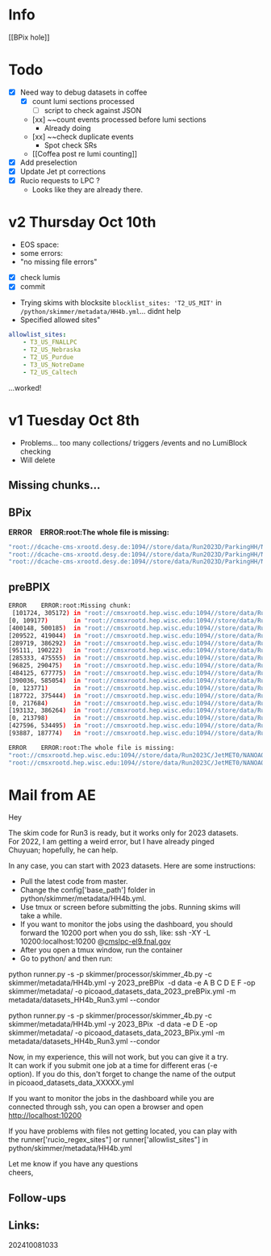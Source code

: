 # Info
[[BPix hole]]



# Todo
- [x] Need way to debug datasets in coffee
	- [x] count lumi sections processed
		- [ ] script to check against JSON
	- [xx] ~~count events processed before lumi sections
		- Already doing
	- [xx] ~~check duplicate events
		- Spot check SRs
	- [[Coffea post re lumi counting]]
- [x] Add preselection
- [x] Update Jet pt corrections
- [x]  Rucio requests to LPC ?
	- Looks like they are already there. 

# v2 Thursday Oct 10th
- EOS space: 
- some errors:
- "no missing file errors"
- [x] check lumis
- [x] commit

- Trying skims with blocksite `blocklist_sites: 'T2_US_MIT'` in `/python/skimmer/metadata/HH4b.yml`... didnt help
- Specified allowed sites"
```yaml
allowlist_sites:
    - T3_US_FNALLPC
    - T2_US_Nebraska
    - T2_US_Purdue
    - T3_US_NotreDame
    - T2_US_Caltech
```
...worked!



# v1 Tuesday Oct 8th
- Problems... too many collections/ triggers /events and no LumiBlock checking
- Will delete
## Missing chunks...

## BPix

**ERROR**    **ERROR:root:The whole file is missing:** 
```bash
"root://dcache-cms-xrootd.desy.de:1094//store/data/Run2023D/ParkingHH/NANOAOD/22Sep2023_v2-v1/2560000/c493171c-63f5-4906-b09a-ac5684089bb0.root"
"root://dcache-cms-xrootd.desy.de:1094//store/data/Run2023D/ParkingHH/NANOAOD/22Sep2023_v2-v1/60000/184bebb8-5e35-41d2-86b6-cc02c0307489.root"
"root://dcache-cms-xrootd.desy.de:1094//store/data/Run2023D/ParkingHH/NANOAOD/22Sep2023_v2-v1/60000/69155626-c909-4645-b8e4-31e5024d609a.root"
```

## preBPIX
```bash
ERROR    ERROR:root:Missing chunk:
 [101724, 305172) in "root://cmsxrootd.hep.wisc.edu:1094//store/data/Run2023C/JetMET0/NANOAOD/22Sep2023_v2-v1/2540000/08aeeda4-e4f1-4390-9430-e577dc10fa74.root"     picoaod.py:250
[0, 109177)       in "root://cmsxrootd.hep.wisc.edu:1094//store/data/Run2023C/JetMET0/NANOAOD/22Sep2023_v2-v1/2540000/311758d6-b4a6-43b7-8b2a-ac8f40e2ef46.root"          picoaod.py:250
[400148, 500185)  in "root://cmsxrootd.hep.wisc.edu:1094//store/data/Run2023C/JetMET0/NANOAOD/22Sep2023_v2-v1/2540000/37b60770-2fd3-4655-b4fc-c453ba94aa43.root"     picoaod.py:250
[209522, 419044)  in "root://cmsxrootd.hep.wisc.edu:1094//store/data/Run2023C/JetMET0/NANOAOD/22Sep2023_v2-v1/2540000/42ac3f8a-48f5-4042-b6e4-72106c2e89c6.root"     picoaod.py:250
[289719, 386292)  in "root://cmsxrootd.hep.wisc.edu:1094//store/data/Run2023C/JetMET0/NANOAOD/22Sep2023_v2-v1/2540000/45a6e8f1-d57a-4027-9fb2-c163a61e0f6b.root"     picoaod.py:250
[95111, 190222)   in "root://cmsxrootd.hep.wisc.edu:1094//store/data/Run2023C/JetMET0/NANOAOD/22Sep2023_v2-v1/2540000/78aa0ec7-d875-48e2-ac96-b07f94fefa8d.root"      picoaod.py:250
[285333, 475555)  in "root://cmsxrootd.hep.wisc.edu:1094//store/data/Run2023C/JetMET0/NANOAOD/22Sep2023_v2-v1/2540000/78aa0ec7-d875-48e2-ac96-b07f94fefa8d.root"     picoaod.py:250
[96825, 290475)   in "root://cmsxrootd.hep.wisc.edu:1094//store/data/Run2023C/JetMET0/NANOAOD/22Sep2023_v2-v1/2540000/8e2d93c5-db0f-442d-8b7e-e7cfcb03479e.root"      picoaod.py:250
[484125, 677775)  in "root://cmsxrootd.hep.wisc.edu:1094//store/data/Run2023C/JetMET0/NANOAOD/22Sep2023_v2-v1/2540000/8e2d93c5-db0f-442d-8b7e-e7cfcb03479e.root"     picoaod.py:250
[390036, 585054)  in "root://cmsxrootd.hep.wisc.edu:1094//store/data/Run2023C/JetMET0/NANOAOD/22Sep2023_v2-v1/2540000/c0a8faf7-1b2d-4d13-9b69-1d7138937e2a.root"     picoaod.py:250
[0, 123771)       in "root://cmsxrootd.hep.wisc.edu:1094//store/data/Run2023C/JetMET0/NANOAOD/22Sep2023_v2-v1/30000/38ef63b7-1f50-4da9-a010-0961e1259277.root"            picoaod.py:250
[187722, 375444)  in "root://cmsxrootd.hep.wisc.edu:1094//store/data/Run2023C/JetMET0/NANOAOD/22Sep2023_v2-v1/30000/5d79f9cf-4ea4-4453-bca5-3f65f6f68e9f.root"       picoaod.py:250
[0, 217684)       in "root://cmsxrootd.hep.wisc.edu:1094//store/data/Run2023C/JetMET0/NANOAOD/22Sep2023_v2-v1/30000/c3eb25c2-ee41-4996-bcc5-daadd69633f7.root"            picoaod.py:250
[193132, 386264)  in "root://cmsxrootd.hep.wisc.edu:1094//store/data/Run2023C/JetMET0/NANOAOD/22Sep2023_v2-v1/30000/f2fc2cc9-6c4a-477b-a2fb-e77a5d397b7c.root"       picoaod.py:250
[0, 213798)       in "root://cmsxrootd.hep.wisc.edu:1094//store/data/Run2023C/JetMET0/NANOAOD/22Sep2023_v2-v1/50000/0d228478-ce15-45db-8e49-79d0f605ccc7.root"            picoaod.py:250
[427596, 534495)  in "root://cmsxrootd.hep.wisc.edu:1094//store/data/Run2023C/JetMET0/NANOAOD/22Sep2023_v2-v1/50000/0d228478-ce15-45db-8e49-79d0f605ccc7.root"       picoaod.py:250
[93887, 187774)   in "root://cmsxrootd.hep.wisc.edu:1094//store/data/Run2023C/JetMET0/NANOAOD/22Sep2023_v2-v1/50000/46f2a209-4608-4348-a50a-f292adeb24a8.root"        picoaod.py:250
```

```bash
ERROR    ERROR:root:The whole file is missing: 
"root://cmsxrootd.hep.wisc.edu:1094//store/data/Run2023C/JetMET0/NANOAOD/22Sep2023_v2-v1/2540000/5e1f2fc8-191b-40c7-a3d2-cac7065482de.root"             picoaod.py:237
"root://cmsxrootd.hep.wisc.edu:1094//store/data/Run2023C/JetMET0/NANOAOD/22Sep2023_v2-v1/2540000/dfb63f3c-3cea-42bf-84a8-5185cd687ada.root"             picoaod.py:237
```









# Mail from AE

Hey  
  
The skim code for Run3 is ready, but it works only for 2023 datasets.  
For 2022, I am getting a weird error, but I have already pinged  
Chuyuan; hopefully, he can help.  
  
In any case, you can start with 2023 datasets. Here are some instructions:  
- Pull the latest code from master.  
- Change the config['base_path'] folder in python/skimmer/metadata/HH4b.yml.  
- Use tmux or screen before submitting the jobs. Running skims will  
take a while.  
- If you want to monitor the jobs using the dashboard, you should  
forward the 10200 port when you do ssh, like: ssh -XY -L  
10200:localhost:10200 @[cmslpc-el9.fnal.gov](http://cmslpc-el9.fnal.gov/)  
- After you open a tmux window, run the container  
- Go to python/ and then run:  
  
python runner.py -s -p skimmer/processor/skimmer_4b.py -c  
skimmer/metadata/HH4b.yml -y 2023_preBPix  -d data -e A B C D E F -op  
skimmer/metadata/ -o picoaod_datasets_data_2023_preBPix.yml -m  
metadata/datasets_HH4b_Run3.yml --condor  
  
python runner.py -s -p skimmer/processor/skimmer_4b.py -c  
skimmer/metadata/HH4b.yml -y 2023_BPix  -d data -e D E -op  
skimmer/metadata/ -o picoaod_datasets_data_2023_BPix.yml -m  
metadata/datasets_HH4b_Run3.yml --condor  
  
Now, in my experience, this will not work, but you can give it a try.  
It can work if you submit one job at a time for different eras (-e  
option). If you do this, don't forget to change the name of the output  
in picoaod_datasets_data_XXXXX.yml  
  
If you want to monitor the jobs in the dashboard while you are  
connected through ssh, you can open a browser and open  
[http://localhost:10200](http://localhost:10200/)  
  
If you have problems with files not getting located, you can play with  
the runner['rucio_regex_sites"] or runner['allowlist_sites"] in  
python/skimmer/metadata/HH4b.yml  
  
Let me know if you have any questions  
cheers,


## Follow-ups


## Links: 



202410081033
